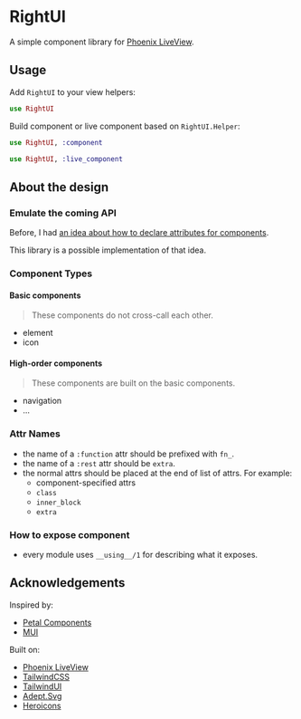 # RightUI

A simple component library for [Phoenix LiveView](https://github.com/phoenixframework/phoenix_live_view).

## Usage

Add `RightUI` to your view helpers:

```elixir
use RightUI
```

Build component or live component based on `RightUI.Helper`:

```elixir
use RightUI, :component
```

```elixir
use RightUI, :live_component
```

## About the design

### Emulate the coming API

Before, I had [an idea about how to declare attributes for components](https://github.com/petalframework/petal_components/issues/27).

This library is a possible implementation of that idea.

### Component Types

#### Basic components

> These components do not cross-call each other.

- element
- icon

#### High-order components

> These components are built on the basic components.

- navigation
- ...

### Attr Names

- the name of a `:function` attr should be prefixed with `fn_`.
- the name of a `:rest` attr should be `extra`.
- the normal attrs should be placed at the end of list of attrs. For example:
  - component-specified attrs
  - `class`
  - `inner_block`
  - `extra`

### How to expose component

- every module uses `__using__/1` for describing what it exposes.

## Acknowledgements

Inspired by:

- [Petal Components](https://github.com/petalframework/petal_components)
- [MUI](https://mui.com/)

Built on:

- [Phoenix LiveView](https://github.com/phoenixframework/phoenix_live_view)
- [TailwindCSS](https://tailwindcss.com/)
- [TailwindUI](https://tailwindui.com/)
- [Adept.Svg](https://github.com/adept-bits/adept_svg)
- [Heroicons](https://heroicons.com/)
